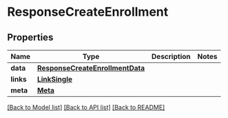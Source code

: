 # ResponseCreateEnrollment

## Properties
Name | Type | Description | Notes
------------ | ------------- | ------------- | -------------
**data** | [**ResponseCreateEnrollmentData**](ResponseCreateEnrollmentData.md) |  | 
**links** | [**LinkSingle**](LinkSingle.md) |  | 
**meta** | [**Meta**](Meta.md) |  | 

[[Back to Model list]](../README.md#documentation-for-models) [[Back to API list]](../README.md#documentation-for-api-endpoints) [[Back to README]](../README.md)

